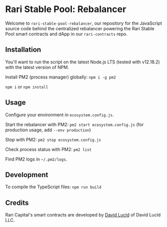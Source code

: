 # Rari Stable Pool: Rebalancer

Welcome to `rari-stable-pool-rebalancer`, our repository for the JavaScript source code behind the centralized rebalancer powering the Rari Stable Pool smart contracts and dApp in our `rari-contracts` repo.

## Installation

You'll want to run the script on the latest Node.js LTS (tested with v12.18.2) with the latest version of NPM.

Install PM2 (process manager) globally: `npm i -g pm2`

`npm i` or `npm install`

## Usage

Configure your environment in `ecosystem.config.js`.

Start the rebalancer with PM2: `pm2 start ecosystem.config.js` (for production usage, add `--env production`)

Stop with PM2: `pm2 stop ecosystem.config.js`

Check process status with PM2: `pm2 list`

Find PM2 logs in `~/.pm2/logs`.

## Development

To compile the TypeScript files: `npm run build`

## Credits

Rari Capital's smart contracts are developed by [David Lucid](https://github.com/davidlucid) of David Lucid LLC.
